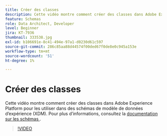```yaml
---
title: Créer des classes
description: Cette vidéo montre comment créer des classes dans Adobe Experience Platform pour les utiliser dans des schémas de modèle de données d’expérience (XDM).
feature: Schemas
role: Data Architect, Developer
level: Beginner
jira: KT-7936
thumbnail: 333538.jpg
exl-id: b106691e-8c41-494e-97a1-d0230d61c597
source-git-commit: 286c85aa88d44574f00ded67f0de8e0c945a153e
workflow-type: tm+mt
source-wordcount: '51'
ht-degree: 1%

---
```


# Créer des classes

Cette vidéo montre comment créer des classes dans Adobe Experience Platform pour les utiliser dans des schémas de modèle de données d’expérience (XDM). Pour plus d’informations, consultez la [ documentation sur les schémas ](https://experienceleague.adobe.com/docs/experience-platform/xdm/home.html?lang=fr).

>[!VIDEO](https://video.tv.adobe.com/v/333538?learn=on&enablevpops)
